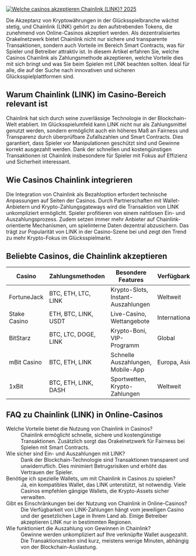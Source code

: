 [![Welche casinos akzeptieren Chainlink (LINK)? 2025](https://123-caf.pages.dev/gitsignup.png)](https://vrmoo.ru/Bt82HjjY)

<p>Die Akzeptanz von Kryptowährungen in der Glücksspielbranche wächst stetig, und Chainlink (LINK) gehört zu den aufstrebenden Tokens, die zunehmend von Online-Casinos akzeptiert werden. Als dezentralisiertes Orakelnetzwerk bietet Chainlink nicht nur sichere und transparente Transaktionen, sondern auch Vorteile im Bereich Smart Contracts, was für Spieler und Betreiber attraktiv ist. In diesem Artikel erfahren Sie, welche Casinos Chainlink als Zahlungsmethode akzeptieren, welche Vorteile dies mit sich bringt und was Sie beim Spielen mit LINK beachten sollten. Ideal für alle, die auf der Suche nach innovativen und sicheren Glücksspielplattformen sind.</p>  <h2>Warum Chainlink (LINK) im Casino-Bereich relevant ist</h2> <p>Chainlink hat sich durch seine zuverlässige Technologie in der Blockchain-Welt etabliert. Im Glücksspielumfeld kann LINK nicht nur als Zahlungsmittel genutzt werden, sondern ermöglicht auch ein höheres Maß an Fairness und Transparenz durch überprüfbare Zufallszahlen und Smart Contracts. Dies garantiert, dass Spieler vor Manipulationen geschützt sind und Gewinne korrekt ausgezahlt werden. Dank der schnellen und kostengünstigen Transaktionen ist Chainlink insbesondere für Spieler mit Fokus auf Effizienz und Sicherheit interessant.</p>  <h2>Wie Casinos Chainlink integrieren</h2> <p>Die Integration von Chainlink als Bezahloption erfordert technische Anpassungen auf Seiten der Casinos. Durch Partnerschaften mit Wallet-Anbietern und Krypto-Zahlungsgateways wird die Transaktion von LINK unkompliziert ermöglicht. Spieler profitieren von einem nahtlosen Ein- und Auszahlungsprozess. Zudem setzen immer mehr Anbieter auf Chainlink-orientierte Mechanismen, um spielinterne Daten dezentral abzusichern. Das trägt zur Popularität von LINK in der Casino-Szene bei und zeigt den Trend zu mehr Krypto-Fokus im Glücksspielmarkt.</p>  <h2>Beliebte Casinos, die Chainlink akzeptieren</h2> <table>   <thead>     <tr>       <th>Casino</th>       <th>Zahlungsmethoden</th>       <th>Besondere Features</th>       <th>Verfügbarkeit</th>     </tr>   </thead>   <tbody>     <tr>       <td>FortuneJack</td>       <td>BTC, ETH, LTC, LINK</td>       <td>Krypto-Slots, Instant-Auszahlungen</td>       <td>Weltweit</td>     </tr>     <tr>       <td>Stake Casino</td>       <td>ETH, BTC, LINK, USDT</td>       <td>Live-Casino, Wettangebote</td>       <td>International</td>     </tr>     <tr>       <td>BitStarz</td>       <td>BTC, LTC, DOGE, LINK</td>       <td>Krypto-Boni, VIP-Programm</td>       <td>Global</td>     </tr>     <tr>       <td>mBit Casino</td>       <td>BTC, ETH, LINK</td>       <td>Schnelle Auszahlungen, Mobile-App</td>       <td>Europa, Asien</td>     </tr>     <tr>       <td>1xBit</td>       <td>BTC, ETH, LINK, DASH</td>       <td>Sportwetten, Krypto-Zahlungen</td>       <td>Weltweit</td>     </tr>   </tbody> </table>  <h2>FAQ zu Chainlink (LINK) in Online-Casinos</h2> <dl>   <dt>Welche Vorteile bietet die Nutzung von Chainlink in Casinos?</dt>   <dd>Chainlink ermöglicht schnelle, sichere und kostengünstige Transaktionen. Zusätzlich sorgt das Orakelnetzwerk für Fairness bei Spielen mit Smart Contracts.</dd>    <dt>Wie sicher sind Ein- und Auszahlungen mit LINK?</dt>   <dd>Dank der Blockchain-Technologie sind Transaktionen transparent und unwiderruflich. Dies minimiert Betrugsrisiken und erhöht das Vertrauen der Spieler.</dd>    <dt>Benötige ich spezielle Wallets, um mit Chainlink in Casinos zu spielen?</dt>   <dd>Ja, ein kompatibles Wallet, das LINK unterstützt, ist notwendig. Viele Casinos empfehlen gängige Wallets, die Krypto-Assets sicher verwalten.</dd>    <dt>Gibt es Einschränkungen bei der Nutzung von Chainlink in Online-Casinos?</dt>   <dd>Die Verfügbarkeit von LINK-Zahlungen hängt vom jeweiligen Casino und der gesetzlichen Lage in Ihrem Land ab. Einige Betreiber akzeptieren LINK nur in bestimmten Regionen.</dd>    <dt>Wie funktioniert die Auszahlung von Gewinnen in Chainlink?</dt>   <dd>Gewinne werden unkompliziert auf Ihre verknüpfte Wallet ausgezahlt. Die Transaktionszeiten sind kurz, meistens wenige Minuten, abhängig von der Blockchain-Auslastung.</dd> </dl>